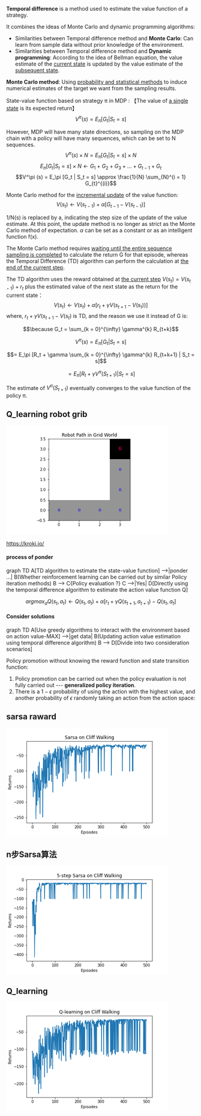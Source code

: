 **Temporal difference** is a method used to estimate the value function of a strategy.

It combines the ideas of Monte Carlo and dynamic programming algorithms:

* Similarities between Temporal difference method and **Monte Carlo**: Can learn from sample data without prior knowledge of the environment.
* Similarities between Temporal difference method and **Dynamic programming**: According to the idea of Bellman equation, the value estimate of the <u>current state</u> is updated by the value estimate of the <u>subsequent state</u>.

**Monte Carlo method**: Using <u>probability and statistical methods</u> to induce numerical estimates of the target we want from the sampling results.

State-value function based on strategy π in MDP :
【The value of <u>a single state</u> is its expected return】
$$V^\pi (s) = E_\pi [G_t | S_t = s]$$

However, MDP will have many state directions, so sampling on the MDP chain with a policy will have many sequences, which can be set to N sequences.
$$V^\pi (s) \times N = E_\pi [G_t | S_t = s] \times N$$
$$E_\pi [G_t | S_t = s] \times N \gets G_1 + G_2 + G_3 + ... + G_{t-1} + G_t$$
$$V^\pi (s) = E_\pi [G_t | S_t = s] \approx \frac{1}{N} \sum_{N}^{i = 1} G_{t}^{(i)}$$

Monte Carlo method for the <u>incremental update</u> of the value function:
$$V(s_t) \gets V(s_{t-1}) + \alpha [G_{t-1} - V(s_{t-1})]$$

1/N(s) is replaced by a, indicating the step size of the update of the value estimate. At this point, the update method is no longer as strict as the Monte Carlo method of expectation. $\alpha$ can be set as a constant or as an intelligent function f(x).

The Monte Carlo method requires <u>waiting until the entire sequence sampling is completed</u> to calculate the return  G for that episode, whereas the Temporal Difference (TD) algorithm can perform the calculation at <u>the end of the current step</u>.

The TD algorithm uses the reward obtained at <u>the current step</u> $V(s_t) = V(s_{t-1}) + r_t$ plus the estimated value of the next state as the return for the current state：
$$V(s_t) \gets V(s_{t}) + \alpha [r_t + \gamma V(s_{t+1} - V(s_t)) ]$$
where, $r_t + \gamma V(s_{t+1} - V(s_t)$ is TD, and the reason we use it instead of G is:

$$\because G_t = \sum_{k = 0}^{\infty} \gamma^{k} R_{t+k}$$

$$V^\pi (s) = E_\pi [G_t | S_t = s]$$

$$= E_\pi [R_t + \gamma \sum_{k = 0}^{\infty} \gamma^{k} R_{t+k+1} | S_t = s]$$

$$= E_\pi [R_t + \gamma V^\pi(S_{t+1}) | S_t = s]$$

The estimate of $V^\pi(S_{t+1})$ eventually converges to the value function of the policy π.
## Q_learning robot grib
![](TemporalDifference/robot_move.png)

https://kroki.io/
#### process of ponder
graph TD
A[TD algorithm to estimate the state-value function] -->|ponder ...| B(Whether reinforcement learning can be carried out by similar Policy iteration methods)
B --> C{Policy evaluation ?}
C -->|Yes| D[Directly using the temporal difference algorithm to estimate the action value function Q]

$$arg max_a Q(s_t, a_t) \gets Q(s_t, a_t) + \alpha [r_t + \gamma Q(s_{t+1}, a_{t+1}) - Q(s_t, a_t] $$

#### Consider solutions
graph TD
A[Use greedy algorithms to interact with the environment based on action value-MAX] -->|get data| B(Updating action value estimation using temporal difference algorithm)
B --> D[Divide into two consideration scenarios]


Policy promotion without knowing the reward function and state transition function:
1. Policy promotion can be carried out when the policy evaluation is not fully carried out --- **generalized policy iteration**.
2. There is a $1 - \epsilon$ probability of using the action with the highest value, and another probability of $\epsilon$ randomly taking an action from the action space:


## sarsa raward 
![](TemporalDifference/Sarsa_grid_CumulativeReward.png)

## n步Sarsa算法
![](TemporalDifference/nStep_Sarsa.png)

## Q_learning
![](TemporalDifference/Q_learning_cumulativeReward.png)